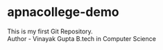 # apnacollege-demo
This is my first Git Repository.
<br>
Author - Vinayak Gupta B.tech in Computer Science
